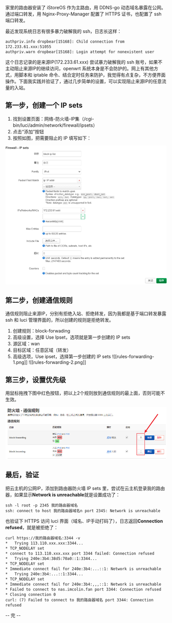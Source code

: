 家里的路由器安装了 iStoreOS 作为主路由，用 DDNS-go 动态域名暴露在公网。通过端口转发，用 Nginx-Proxy-Manager 配置了 HTTPS 证书，也配置了 ssh 端口转发。

最近发现系统日志有很多暴力破解我的 ssh，日志长这样：

```
authpriv.info dropbear[15168]: Child connection from 172.233.61.xxx:51055
authpriv.warn dropbear[15168]: Login attempt for nonexistent user
```

这个日志记录的是来源IP(172.233.61.xxx) 尝试暴力破解我的 ssh 账号，如果不主动阻止来源IP的继续访问，openwrt 系统本身是不会防护的。网上有其他方式，用脚本和 iptable 命令、结合定时任务来防护，我觉得有点复杂，不方便界面操作。下面我实践并验证了，通过几步简单的设置，可以实现阻止来源IP的任意流量的入站。

## 第一步，创建一个 IP sets

1. 找到设置页面：网络-防火墙-IP集（/cgi-bin/luci/admin/network/firewall/ipsets）
2. 点击“添加”按钮
3. 按照如图，把需要阻止的 IP 填写如下：

![](./ipsets-setting.png)
## 第二步，创建通信规则

通信规则阻止来源IP，分别有拒绝入站、拒绝转发，因为我都是基于端口转发暴露 ssh 和 luci 管理界面的，所以创建的规则是拒绝转发。

1. 创建规则：block-forwading
2. 高级设置，选择 Use Ipset，选项就是第一步创建的 IP sets
3. 源区域：wan
4. 目标区域：任意区域（转发）
5. 高级选项，Use ipset，选择第一步创建的 IP sets
![[rules-forwarding-1.png]]
![[rules-forwarding-2.png]]

## 第三步，设置优先级

用鼠标拖拽下图中红色按钮，把以上2个规则放到通信规则的最上面，否则可能不生效。

![](rules.png)

## 最后，验证

把云主机的公网IP，添加到路由器防火墙 IP sets 里，尝试在云主机登录我的路由器，如果显示**Network is unreachable**就是设置成功了：

```
ssh -l root -p 2345 我的路由器域名
ssh: connect to host 我的路由器域名n port 2345: Network is unreachable
```

也验证下 HTTPS 访问 luci 界面（域名、IP手动打码了），日志返回**Connection refused**，就是被拒绝了：

```
curl https://我的路由器域名:3344 -v
*   Trying 113.110.xxx.xxx:3344...
* TCP_NODELAY set
* connect to 113.110.xxx.xxx port 3344 failed: Connection refused
*   Trying 240e:3b4:38d5:70a0::1:3344...
* TCP_NODELAY set
* Immediate connect fail for 240e:3b4:...::1: Network is unreachable
*   Trying 240e:3b4:...::1:3344...
* TCP_NODELAY set
* Immediate connect fail for 240e:3b4:,,,::1: Network is unreachable
* Failed to connect to nas.imcolin.fan port 3344: Connection refused
* Closing connection 0
curl: (7) Failed to connect to 我的路由器域名 port 3344: Connection refused
```

-- 完 --